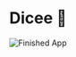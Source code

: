 


# Dicee 🎲


![Finished App](https://github.com/londonappbrewery/Images/blob/master/dicee-demo.gif)

